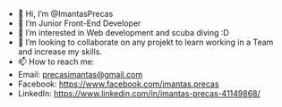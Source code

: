 - 👋 Hi, I’m @ImantasPrecas
-  🌱 I’m Junior Front-End Developer
- 👀 I’m interested in Web development and scuba diving :D
- 💞️ I’m looking to collaborate on any projekt to learn working in a Team and increase my skills.
- 📫 How to reach me:
- Email: precasimantas@gmail.com
- Facebook: https://www.facebook.com/imantas.precas
- LinkedIn: https://www.linkedin.com/in/imantas-precas-41149868/


<!---
ImantasPrecas/ImantasPrecas is a ✨ special ✨ repository because its `README.md` (this file) appears on your GitHub profile.
You can click the Preview link to take a look at your changes.
--->
